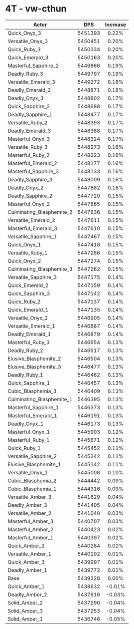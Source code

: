 # 4T - vw-cthun
| Actor | DPS | Increase |
|---|:---:|:---:|
|Quick_Onyx_3|5451393|0.22%|
|Versatile_Onyx_3|5450451|0.20%|
|Quick_Ruby_3|5450334|0.20%|
|Quick_Emerald_3|5450163|0.20%|
|Masterful_Sapphire_2|5449866|0.19%|
|Deadly_Ruby_3|5449797|0.19%|
|Versatile_Emerald_3|5449272|0.18%|
|Deadly_Emerald_2|5448871|0.18%|
|Deadly_Onyx_3|5448802|0.17%|
|Quick_Sapphire_2|5448688|0.17%|
|Deadly_Sapphire_1|5448477|0.17%|
|Versatile_Ruby_2|5448393|0.17%|
|Deadly_Emerald_3|5448388|0.17%|
|Masterful_Onyx_3|5448324|0.17%|
|Versatile_Ruby_3|5448273|0.16%|
|Masterful_Ruby_2|5448223|0.16%|
|Masterful_Emerald_2|5448177|0.16%|
|Masterful_Sapphire_3|5448133|0.16%|
|Deadly_Sapphire_3|5448009|0.16%|
|Deadly_Onyx_2|5447882|0.16%|
|Deadly_Sapphire_2|5447720|0.15%|
|Masterful_Onyx_2|5447665|0.15%|
|Culminating_Blasphemite_2|5447636|0.15%|
|Versatile_Emerald_2|5447611|0.15%|
|Masterful_Emerald_3|5447610|0.15%|
|Versatile_Sapphire_1|5447467|0.15%|
|Quick_Onyx_1|5447418|0.15%|
|Versatile_Ruby_1|5447286|0.15%|
|Quick_Onyx_2|5447274|0.15%|
|Culminating_Blasphemite_3|5447262|0.15%|
|Versatile_Sapphire_3|5447175|0.14%|
|Quick_Emerald_2|5447159|0.14%|
|Quick_Sapphire_3|5447142|0.14%|
|Quick_Ruby_2|5447137|0.14%|
|Quick_Emerald_1|5447135|0.14%|
|Versatile_Onyx_2|5446905|0.14%|
|Versatile_Emerald_1|5446887|0.14%|
|Deadly_Emerald_1|5446879|0.14%|
|Masterful_Ruby_3|5446654|0.13%|
|Deadly_Ruby_2|5446517|0.13%|
|Elusive_Blasphemite_2|5446504|0.13%|
|Elusive_Blasphemite_3|5446477|0.13%|
|Deadly_Ruby_1|5446462|0.13%|
|Quick_Sapphire_1|5446457|0.13%|
|Cubic_Blasphemia_3|5446409|0.13%|
|Culminating_Blasphemite_1|5446395|0.13%|
|Masterful_Sapphire_1|5446373|0.13%|
|Masterful_Emerald_1|5446191|0.13%|
|Deadly_Onyx_1|5446173|0.13%|
|Masterful_Onyx_1|5445903|0.12%|
|Masterful_Ruby_1|5445671|0.12%|
|Quick_Ruby_1|5445452|0.11%|
|Versatile_Sapphire_2|5445342|0.11%|
|Elusive_Blasphemite_1|5445142|0.11%|
|Versatile_Onyx_1|5445008|0.10%|
|Cubic_Blasphemia_2|5444442|0.09%|
|Cubic_Blasphemia_1|5444316|0.09%|
|Versatile_Amber_3|5441629|0.04%|
|Deadly_Amber_3|5441405|0.04%|
|Versatile_Amber_2|5441040|0.03%|
|Masterful_Amber_3|5440707|0.03%|
|Masterful_Amber_2|5440423|0.02%|
|Masterful_Amber_1|5440397|0.02%|
|Quick_Amber_2|5440284|0.02%|
|Versatile_Amber_1|5440102|0.01%|
|Quick_Amber_3|5439997|0.01%|
|Deadly_Amber_1|5439772|0.01%|
|Base|5439328|0.00%|
|Quick_Amber_1|5438632|-0.01%|
|Deadly_Amber_2|5437916|-0.03%|
|Solid_Amber_2|5437290|-0.04%|
|Solid_Amber_3|5437253|-0.04%|
|Solid_Amber_1|5436746|-0.05%|
